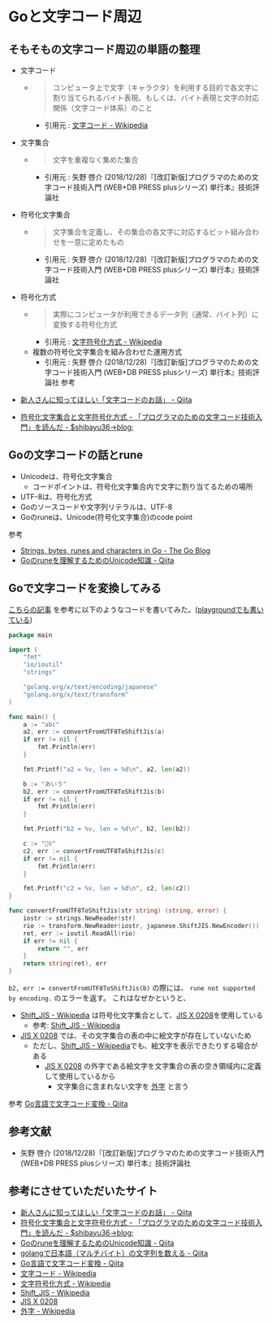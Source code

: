 # Goと文字コード周辺

## そもそもの文字コード周辺の単語の整理

- 文字コード
    - >コンピュータ上で文字（キャラクタ）を利用する目的で各文字に割り当てられるバイト表現。もしくは、バイト表現と文字の対応関係（文字コード体系）のこと
        - 引用元 : [文字コード - Wikipedia](https://ja.wikipedia.org/wiki/%E6%96%87%E5%AD%97%E3%82%B3%E3%83%BC%E3%83%89)
- 文字集合
    - > 文字を重複なく集めた集合
        - 引用元 : 矢野 啓介 (2018/12/28)『[改訂新版]プログラマのための文字コード技術入門 (WEB+DB PRESS plusシリーズ) 単行本』技術評論社
- 符号化文字集合
    - > 文字集合を定義し、その集合の各文字に対応するビット組み合わせを一意に定めたもの
        - 引用元 : 矢野 啓介 (2018/12/28)『[改訂新版]プログラマのための文字コード技術入門 (WEB+DB PRESS plusシリーズ) 単行本』技術評論社 
- 符号化方式
    - >実際にコンピュータが利用できるデータ列（通常、バイト列）に変換する符号化方式
        - 引用元 : [文字符号化方式 - Wikipedia](https://ja.wikipedia.org/wiki/%E6%96%87%E5%AD%97%E7%AC%A6%E5%8F%B7%E5%8C%96%E6%96%B9%E5%BC%8F)
    - 複数の符号化文字集合を組み合わせた運用方式
        - 引用元 : 矢野 啓介 (2018/12/28)『[改訂新版]プログラマのための文字コード技術入門 (WEB+DB PRESS plusシリーズ) 単行本』技術評論社 
参考 

- [新人さんに知ってほしい「文字コードのお話」 - Qiita](https://qiita.com/yuji38kwmt/items/b3a7820b4d3b544da4ff)
- [符号化文字集合と文字符号化方式 - 「プログラマのための文字コード技術入門」を読んだ - $shibayu36->blog;](https://blog.shibayu36.org/entry/2015/09/14/102100)

## Goの文字コードの話とrune 

- Unicodeは、符号化文字集合
    - コードポイントは、符号化文字集合内で文字に割り当てるための場所
- UTF-8は、符号化方式
- Goのソースコードや文字列リテラルは、UTF-8
- Goのruneは、Unicode(符号化文字集合)のcode point

参考

- [Strings, bytes, runes and characters in Go - The Go Blog](https://blog.golang.org/strings)
- [Goのruneを理解するためのUnicode知識 - Qiita](https://qiita.com/seihmd/items/4a878e7fa340d7963fee)


## Goで文字コードを変換してみる

[こちらの記事](https://qiita.com/uchiko/items/1810ddacd23fd4d3c934) を参考に以下のようなコードを書いてみた。([playgroundでも書いている](https://play.golang.org/p/hb_LGte3dkV))


```go
package main

import (
	"fmt"
	"io/ioutil"
	"strings"

	"golang.org/x/text/encoding/japanese"
	"golang.org/x/text/transform"
)

func main() {
	a := "abc"
	a2, err := convertFromUTF8ToShiftJis(a)
	if err != nil {
		fmt.Println(err)
	}

	fmt.Printf("a2 = %v, len = %d\n", a2, len(a2))

	b := "あいう"
	b2, err := convertFromUTF8ToShiftJis(b)
	if err != nil {
		fmt.Println(err)
	}

	fmt.Printf("b2 = %v, len = %d\n", b2, len(b2))

	c := "🙇‍♀️"
	c2, err := convertFromUTF8ToShiftJis(c)
	if err != nil {
		fmt.Println(err)
	}

	fmt.Printf("c2 = %v, len = %d\n", c2, len(c2))
}

func convertFromUTF8ToShiftJis(str string) (string, error) {
	iostr := strings.NewReader(str)
	rio := transform.NewReader(iostr, japanese.ShiftJIS.NewEncoder())
	ret, err := ioutil.ReadAll(rio)
	if err != nil {
		return "", err
	}
	return string(ret), err
}
```

`b2, err := convertFromUTF8ToShiftJis(b)` の際には、 `rune not supported by encoding.` のエラーを返す。
これはなぜかというと、

- [Shift_JIS - Wikipedia](https://ja.wikipedia.org/wiki/Shift_JIS) は符号化文字集合として、[JIS X 0208](https://ja.wikipedia.org/wiki/JIS_X_0208)を使用している
    - 参考: [Shift_JIS - Wikipedia](https://ja.wikipedia.org/wiki/Shift_JIS)
- [JIS X 0208](https://ja.wikipedia.org/wiki/JIS_X_0208) では、その文字集合の表の中に絵文字が存在していないため 
    - ただし、[Shift_JIS - Wikipedia](https://ja.wikipedia.org/wiki/Shift_JIS)でも、絵文字を表示できたりする場合がある
        - [JIS X 0208](https://ja.wikipedia.org/wiki/JIS_X_0208) の外字である絵文字を文字集合の表の空き領域内に定義して使用しているから
            - 文字集合に含まれない文字を [外字](https://ja.wikipedia.org/wiki/%E5%A4%96%E5%AD%97) と言う

参考
[Go言語で文字コード変換 - Qiita](https://qiita.com/uchiko/items/1810ddacd23fd4d3c934)

## 参考文献

- 矢野 啓介 (2018/12/28)『[改訂新版]プログラマのための文字コード技術入門 (WEB+DB PRESS plusシリーズ) 単行本』技術評論社

## 参考にさせていただいたサイト

- [新人さんに知ってほしい「文字コードのお話」 - Qiita](https://qiita.com/yuji38kwmt/items/b3a7820b4d3b544da4ff)
- [符号化文字集合と文字符号化方式 - 「プログラマのための文字コード技術入門」を読んだ - $shibayu36->blog;](https://blog.shibayu36.org/entry/2015/09/14/102100)
- [Goのruneを理解するためのUnicode知識 - Qiita](https://qiita.com/seihmd/items/4a878e7fa340d7963fee)
- [golangで日本語（マルチバイト）の文字列を数える - Qiita](https://qiita.com/reiki4040/items/b82bf5056ee747dcf713)
- [Go言語で文字コード変換 - Qiita](https://qiita.com/uchiko/items/1810ddacd23fd4d3c934)
- [文字コード - Wikipedia](https://ja.wikipedia.org/wiki/%E6%96%87%E5%AD%97%E3%82%B3%E3%83%BC%E3%83%89)
- [文字符号化方式 - Wikipedia](https://ja.wikipedia.org/wiki/%E6%96%87%E5%AD%97%E7%AC%A6%E5%8F%B7%E5%8C%96%E6%96%B9%E5%BC%8F)
- [Shift_JIS - Wikipedia](https://ja.wikipedia.org/wiki/Shift_JIS)
- [JIS X 0208](https://ja.wikipedia.org/wiki/JIS_X_0208)
- [外字 - Wikipedia](https://ja.wikipedia.org/wiki/%E5%A4%96%E5%AD%97) 